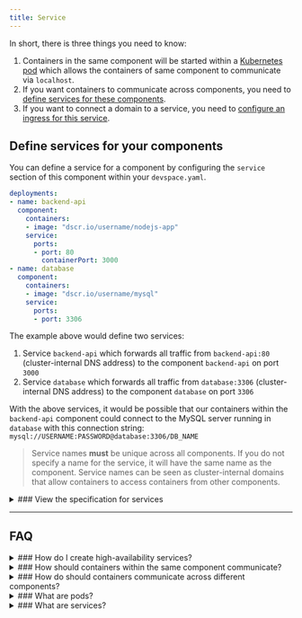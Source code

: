 ```yaml
---
title: Service
---
```


In short, there is three things you need to know:
1. Containers in the same component will be started within a [Kubernetes pod](#what-are-pods) which allows the containers of same component to communicate via `localhost`.
2. If you want containers to communicate across components, you need to [define services for these components](#define-services-for-your-components).
3. If you want to connect a domain to a service, you need to [configure an ingress for this service](/docs/workflow-basics/deployment/domains#configure-ingresses).

## Define services for your components
You can define a service for a component by configuring the `service` section of this component within your `devspace.yaml`.
```yaml
deployments:
- name: backend-api
  component:
    containers:
    - image: "dscr.io/username/nodejs-app"
    service:
      ports:
      - port: 80
        containerPort: 3000
- name: database
  component:
    containers:
    - image: "dscr.io/username/mysql"
    service:
      ports:
      - port: 3306
```
The example above would define two services:
1. Service `backend-api` which forwards all traffic from `backend-api:80` (cluster-internal DNS address) to the component `backend-api` on port `3000`
2. Service `database` which forwards all traffic from `database:3306` (cluster-internal DNS address) to the component `database` on port `3306`

With the above services, it would be possible that our containers within the `backend-api` component could connect to the MySQL server running in `database` with this connection string: `mysql://USERNAME:PASSWORD@database:3306/DB_NAME`

> Service names **must** be unique across all components. If you do not specify a name for the service, it will have the same name as the component. Service names can be seen as cluster-internal domains that allow containers to access containers from other components.

<details>
<summary>
### View the specification for services
</summary>
```yaml
name: [a-z0-9-]{1,253}      # Name of the service (used for cluster-internal DNS, default: component name)
type: ClusterIP             # Type of the service (default: ClusterIP, only ClusterIP is supported)
ports:
- port: [number]            # External port exposed by the service
  containerPort: [number]   # Port of the container that the service redirects traffic to (default: value of port option)
externalIPs:
- 123.45.67.890             # ExternalIP to expose the service on (discouraged)
```
</details>


---
## FAQ

<details>
<summary>
### How do I create high-availability services?
</summary>
If you want fault-tolerance for your services, you can [define that your components run in a replicated way](/docs/deployment/component/configuration/scaling). Generally, incoming traffic for a service will be forwarded to a randomly selected replica of the service's component. However, if one of the components become unhealthy, Kubernetes will automatically forward traffic to the other available replicas. To allow Kubernetes to know which of your containers are unhealthy, you need to [define health checks](https://kubernetes.io/docs/tasks/configure-pod-container/configure-liveness-readiness-probes/) 
</details>

<details>
<summary>
### How should containers within the same component communicate?
</summary>
DevSpace automatically defines a pod for each of your components, i.e. all containers that you define in the same components in your `chart/values.yaml` will be in the same pod and can communicate via `localhost`.
</details>

<details>
<summary>
### How do should containers communicate across different components?
</summary>
If you want a container A to access a container B running inside another component, you should [define a service](#define-services-for-your-components) pointing to container B.
</details>

<details>
<summary>
### What are pods?
</summary>
Pods are groups of containers which share the same network stack. That means that containers within the same pod can communicate via `localhost`. It also means that two containers cannot use the same port for an application, i.e. if one containers starts an application on port 3000, all other containers within the same pod cannot use this port anymore.

Each pod within your Space will get a cluster-internal IP address of the format `10.X.X.X`.
</details>

<details>
<summary>
### What are services?
</summary>
Services are used for inter-pod communication. Each service within your Space will get a cluster-internal IP address of the format `10.X.X.X` which can be used to connect to the service. However, you should not connect directly to this IP address. Instead, you should connect to the DNS name of this service which is simply the name of the service.

> Altough you can directly use the IP addresses of your containers/pods or of your services for internal communication, you should use the (DNS) name of a service instead because the IP addresses might change.
</details>
